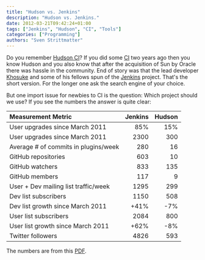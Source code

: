 ```yaml
---
title: "Hudson vs. Jenkins"
description: "Hudson vs. Jenkins."
date: 2012-03-21T09:42:24+01:00
tags: ["Jenkins", "Hudson", "CI", "Tools"]
categories: ["Programming"]
authors: "Sven Strittmatter"
---
```


Do you remember [Hudson  CI][1]? If you did some [CI][2] two  years ago then you
know Hudson and you also know that  after the acquisition of Sun by Oracle there
was  hassle  in  the  community.  End  of  story  was  that  the  lead  developer
[Khosuke][3]  and some  of  his  fellows spun  of  the [Jenkins][4]  project.
That's the  short version.  For the  longer one  ask the  search engine  of your
choice.

But one import issue for newbies to  CI is the question: Which project should we
use? If you see the numbers the answer is quite clear:

| Measurement Metric                   | Jenkins | Hudson |
|:-------------------------------------|--------:|-------:|
| User upgrades	since March 2011       |     85% |    15% |
| User upgrades since March 2011       |    2300 |    300 |
| Average # of commits in plugins/week |     280 |     16 |
| GitHub repositories                  |     603 |     10 |
| GitHub watchers                      |     833 |    135 |
| GitHub members                       |     117 |      9 |
| User + Dev mailing list traffic/week |    1295 |    299 |
| Dev list subscribers                 |    1150 |    508 |
| Dev list growth since March 2011     |    +41% |    -7% |
| User list subscribers                |    2084 |    800 |
| User list growth since March 2011    |    +62% |    -8% |
| Twitter followers                    |    4826 |    593 |

The numbers are from this [PDF][5].

[1]: http://hudson-ci.org/
[2]: http://en.wikipedia.org/wiki/Continuous_integration
[3]: http://kohsuke.org/
[4]: http://jenkins-ci.org/
[5]: http://www.cloudbees.com/sites/default/files/whitepapers/Jenkins_Safe_Investment_Final.pdf